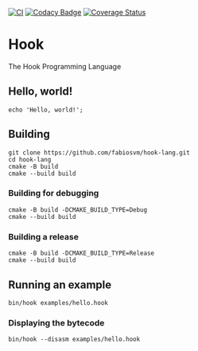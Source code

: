 
[![CI](https://github.com/fabiosvm/hook-lang/actions/workflows/ci.yml/badge.svg?branch=main)](https://github.com/fabiosvm/hook-lang/actions/workflows/ci.yml)
[![Codacy Badge](https://app.codacy.com/project/badge/Grade/f2f1345083c1455683dabcf48b0ea6dd)](https://www.codacy.com/gh/fabiosvm/hook-lang/dashboard?utm_source=github.com&amp;utm_medium=referral&amp;utm_content=fabiosvm/hook-lang&amp;utm_campaign=Badge_Grade)
[![Coverage Status](https://coveralls.io/repos/github/fabiosvm/hook-lang/badge.svg?branch=main)](https://coveralls.io/github/fabiosvm/hook-lang?branch=main)

# Hook 

The Hook Programming Language

## Hello, world!

```
echo 'Hello, world!';
```

## Building

```
git clone https://github.com/fabiosvm/hook-lang.git
cd hook-lang
cmake -B build
cmake --build build
```

### Building for debugging

```
cmake -B build -DCMAKE_BUILD_TYPE=Debug
cmake --build build
```

### Building a release

```
cmake -B build -DCMAKE_BUILD_TYPE=Release
cmake --build build
```

## Running an example

```
bin/hook examples/hello.hook
```

### Displaying the bytecode

```
bin/hook --disasm examples/hello.hook
```
